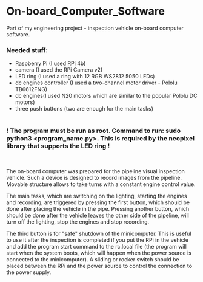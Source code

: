 # On-board_Computer_Software
Part of my engineering project - inspection vehicle on-board computer software.

### Needed stuff:
- Raspberry Pi (I used RPi 4b)
- camera (I used the RPi Camera v2)
- LED ring (I used a ring with 12 RGB WS2812 5050 LEDs)
- dc engines controller (I used a two-channel motor driver - Pololu TB6612FNG)
- dc engines(I used N20 motors which are similar to the popular Pololu DC motors) 
- three push buttons (two are enough for the main tasks)<br /> <br />

### ! The program must be run as root. Command to run: sudo python3 <program_name.py>. This is required by the neopixel library that supports the LED ring !

<br />

The on-board computer was prepared for the pipeline visual inspection vehicle. Such a device is designed to record images from the pipeline. Movable structure allows to take turns with a constant engine control value.
<br />

The main tasks, which are switching on the lighting, starting the engines and recording, are triggered by pressing the first button, which should be done after placing the vehicle in the pipe. Pressing another button, which should be done after the vehicle leaves the other side of the pipeline, will turn off the lighting, stop the engines and stop recording.
<br />

The third button is for "safe" shutdown of the minicomputer. This is useful to use it after the inspection is completed if you put the RPi in the vehicle and add the program start command to the rc.local file (the program will start when the system boots, which will happen when the power source is connected to the minicomputer). A sliding or rocker switch should be placed between the RPi and the power source to control the connection to the power supply.
